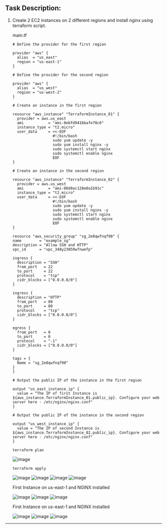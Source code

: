 ## Task Description:

1. Create 2 EC2 instances on 2 different regions and install nginx using terraform script.

   main.tf

      ```
      # Define the provider for the first region
      
      provider "aws" {
        alias  = "us_east"
        region = "us-east-1"
      }
      
      # Define the provider for the second region
      
      provider "aws" {
        alias  = "us_west"
        region = "us-west-2"
      }
      
      # Create an instance in the first region
      
      resource "aws_instance" "TerraformInstance_01" {
        provider = aws.us_east
        ami           = "ami-0ebfd941bbafe70c6"
        instance_type = "t2.micro"
        user_data     = <<-EOF
                        #!/bin/bash
                        sudo yum update -y
                        sudo yum install nginx -y
                        sudo systemctl start nginx
                        sudo systemctl enable nginx
                        EOF
      }
      
      # Create an instance in the second region
      
      resource "aws_instance" "TerraformInstance_02" {
        provider = aws.us_west
        ami           = "ami-08d8ac128e0a1b91c"
        instance_type = "t2.micro"
        user_data     = <<-EOF
                        #!/bin/bash
                        sudo yum update -y
                        sudo yum install nginx -y
                        sudo systemctl start nginx
                        sudo systemctl enable nginx
                        EOF
      }

      resource "aws_security_group" "sg_2e8qwfnqf90" {
      name        = "example_sg"
      description = "Allow SSH and HTTP"
      vpc_id      = "vpc_348y23059wfnwefp"
    
      ingress {
        description = "SSH"
        from_port   = 22
        to_port     = 22
        protocol    = "tcp"
        cidr_blocks = ["0.0.0.0/0"]
      }
    
      ingress {
        description = "HTTP"
        from_port   = 80
        to_port     = 80
        protocol    = "tcp"
        cidr_blocks = ["0.0.0.0/0"]
      }
    
      egress {
        from_port   = 0
        to_port     = 0
        protocol    = "-1"
        cidr_blocks = ["0.0.0.0/0"]
      }
    
      tags = {
        Name = "sg_2e8qwfnqf90"
      }
    }
      
      # Output the public IP of the instance in the first region
      
      output "us_east_instance_ip" {
        value = "The IP of first Instance is ${aws_instance.TerraformInstance_01.public_ip}. Configure your web server here - /etc/nginx/nginx.conf"
      }
      
      # Output the public IP of the instance in the second region
      
      output "us_west_instance_ip" {
        value = "The IP of second Instance is ${aws_instance.TerraformInstance_02.public_ip}. Configure your web server here - /etc/nginx/nginx.conf"
      }
      ```

   ```terraform plan```

      ![image](https://github.com/user-attachments/assets/37516b35-21a8-4da8-b524-e232785367c0)

   ```terraform apply```

      ![image](https://github.com/user-attachments/assets/7c865157-0d66-4cab-b7a4-e36a1847406a)
      ![image](https://github.com/user-attachments/assets/031fbaf5-6a6f-49be-a812-8088fda299f0)
      ![image](https://github.com/user-attachments/assets/93430741-c9f9-4ecd-aafc-3fb0ea2ec22b)
      ![image](https://github.com/user-attachments/assets/53e82cc2-1618-4453-93d7-21381daed4fd)

    First Instance on us-east-1 and NGINX installed
 
      ![image](https://github.com/user-attachments/assets/83ad4c0d-44d8-4427-b960-e74f3fdbab6d)
      ![image](https://github.com/user-attachments/assets/c8a8edb8-f95b-4af6-8d98-761976967bef)
      ![image](https://github.com/user-attachments/assets/abdfa7a5-4691-4a02-99b9-2e4a0f9e9f15)

    First Instance on us-east-1 and NGINX installed

      ![image](https://github.com/user-attachments/assets/ec2940ff-e589-42a1-9fd9-354991ea19d3)
      ![image](https://github.com/user-attachments/assets/d487f7ee-2ad1-47ab-922f-dfa9df073ee9)
      ![image](https://github.com/user-attachments/assets/7e7f9fee-a9b8-46d6-a38d-2a9dc4910bf7)

___
